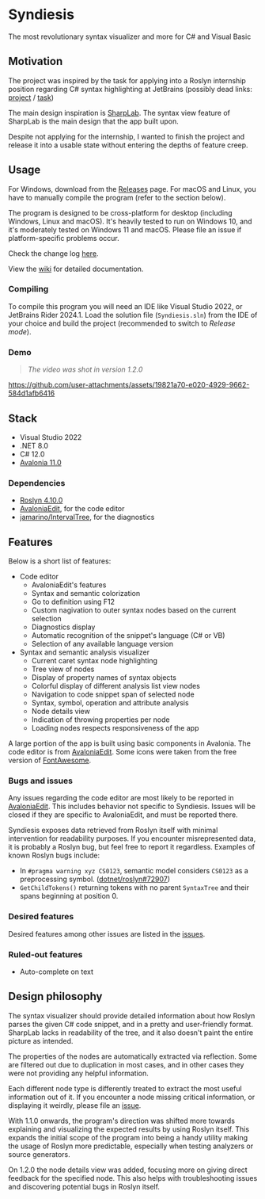 # Syndiesis

The most revolutionary syntax visualizer and more for C# and Visual Basic

## Motivation

The project was inspired by the task for applying into a Roslyn internship position regarding C# syntax highlighting at JetBrains
(possibly dead links: [project](https://internship.jetbrains.com/projects/1442/) / [task](https://internship.jetbrains.com/applications/19433/))

The main design inspiration is [SharpLab](https://sharplab.io/). The syntax view feature of SharpLab is the main design that the app built upon.

Despite not applying for the internship, I wanted to finish the project and release it into a usable state without entering the depths of feature creep.

## Usage

For Windows, download from the [Releases](https://github.com/Rekkonnect/Syndiesis/releases) page. For macOS and Linux, you have to manually compile the program (refer to the section below).

The program is designed to be cross-platform for desktop (including Windows, Linux and macOS). It's heavily tested to run on Windows 10, and it's moderately tested on Windows 11 and macOS. Please file an issue if platform-specific problems occur.

Check the change log [here](/docs/changelog/README.md).

View the [wiki](https://github.com/Rekkonnect/Syndiesis/wiki) for detailed documentation.

### Compiling

To compile this program you will need an IDE like Visual Studio 2022, or JetBrains Rider 2024.1. Load the solution file (`Syndiesis.sln`) from the IDE of your choice and build the project (recommended to switch to *Release mode*).

### Demo

> _The video was shot in version 1.2.0_

https://github.com/user-attachments/assets/19821a70-e020-4929-9662-584d1afb6416

## Stack

- Visual Studio 2022
- .NET 8.0
- C# 12.0
- [Avalonia 11.0](https://github.com/AvaloniaUI/Avalonia)

### Dependencies

- [Roslyn 4.10.0](https://github.com/dotnet/roslyn)
- [AvaloniaEdit](https://github.com/avaloniaUI/AvaloniaEdit), for the code editor
- [jamarino/IntervalTree](https://github.com/jamarino/IntervalTree), for the diagnostics

## Features

Below is a short list of features:

- Code editor
  - AvaloniaEdit's features
  - Syntax and semantic colorization
  - Go to definition using F12
  - Custom nagivation to outer syntax nodes based on the current selection
  - Diagnostics display
  - Automatic recognition of the snippet's language (C# or VB)
  - Selection of any available language version
- Syntax and semantic analysis visualizer
  - Current caret syntax node highlighting
  - Tree view of nodes
  - Display of property names of syntax objects
  - Colorful display of different analysis list view nodes
  - Navigation to code snippet span of selected node
  - Syntax, symbol, operation and attribute analysis
  - Node details view
  - Indication of throwing properties per node
  - Loading nodes respects responsiveness of the app

A large portion of the app is built using basic components in Avalonia. The code editor is from [AvaloniaEdit](https://github.com/avaloniaUI/AvaloniaEdit).
Some icons were taken from the free version of [FontAwesome](https://fontawesome.com/).

### Bugs and issues

Any issues regarding the code editor are most likely to be reported in [AvaloniaEdit](https://github.com/avaloniaUI/AvaloniaEdit). This includes behavior not specific to Syndiesis. Issues will be closed if they are specific to AvaloniaEdit, and must be reported there.

Syndiesis exposes data retrieved from Roslyn itself with minimal intervention for readability purposes. If you encounter misrepresented data, it is probably a Roslyn bug, but feel free to report it regardless. Examples of known Roslyn bugs include:
- In `#pragma warning xyz CS0123`, semantic model considers `CS0123` as a preprocessing symbol. ([dotnet/roslyn#72907](https://github.com/dotnet/roslyn/issues/72907))
- `GetChildTokens()` returning tokens with no parent `SyntaxTree` and their spans beginning at position 0.

### Desired features

Desired features among other issues are listed in the [issues](https://github.com/Rekkonnect/Syndiesis/issues).

### Ruled-out features

- Auto-complete on text

## Design philosophy

The syntax visualizer should provide detailed information about how Roslyn parses the given C# code snippet, and in a pretty and user-friendly format. SharpLab lacks in readability of the tree, and it also doesn't paint the entire picture as intended.

The properties of the nodes are automatically extracted via reflection. Some are filtered out due to duplication in most cases, and in other cases they were not providing any helpful information.

Each different node type is differently treated to extract the most useful information out of it. If you encounter a node missing critical information, or displaying it weirdly, please file an [issue](https://github.com/Rekkonnect/Syndiesis/issues/new).

With 1.1.0 onwards, the program's direction was shifted more towards explaining and visualizing the expected results by using Roslyn itself. This expands the initial scope of the program into being a handy utility making the usage of Roslyn more predictable, especially when testing analyzers or source generators.

On 1.2.0 the node details view was added, focusing more on giving direct feedback for the specified node. This also helps with troubleshooting issues and discovering potential bugs in Roslyn itself.
